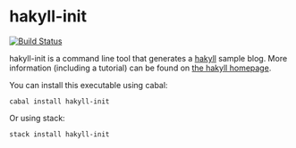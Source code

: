 # hakyll-init

[![Build Status](https://img.shields.io/travis/jaspervdj/hakyll-init.svg)](http://travis-ci.org/jaspervdj/hakyll-init)

hakyll-init is a command line tool that generates a [hakyll](https://github.com/jaspervdj/hakyll) sample blog. More information (including a tutorial) can be found on
[the hakyll homepage](https://jaspervdj.be/hakyll/).

You can install this executable using cabal:

    cabal install hakyll-init

Or using stack:

    stack install hakyll-init
